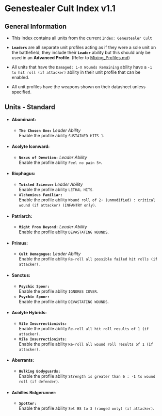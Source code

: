 # Genestealer Cult Index v1.1
## General Information
* This Index contains all units from the current `Index: Genestealer Cult`
  
* **`Leaders`** are all separate unit profiles acting as if they were a sole unit on the battlefield, they include their **`Leader`** ability but this should only be used in an **Advanced Profile**. (Refer to [Mixing_Profiles.md](/Guides/Mixing_Profiles.md))
  
* All units that have the `Damaged: 1-X Wounds Remaining` ability have a `-1 to hit roll (if attacker)` ability in their unit profile that can be enabled.
  
* All unit profiles have the weapons shown on their datasheet unless specified.
    
## Units - Standard

* #### Abominant:
  * **`The Chosen One:`** *Leader Ability* <br> Enable the profile ability `SUSTAINED HITS 1`.

* #### Acolyte Iconward:
  * **`Nexus of Devotion:`** *Leader Ability* <br> Enable the profile ability `Feel no pain 5+`.

* #### Biophagus:
  * **`Twisted Science:`** *Leader Ability* <br> Enable the profile ability `LETHAL HITS`.
  * **`Alchemicus Familiar:`** <br> Enable the profile ability `Wound roll of 2+ (unmodified) : critical wound (if attacker) (INFANTRY only)`.

* #### Patriarch:
  * **`Might From Beyond:`** *Leader Ability* <br> Enable the profile ability `DEVASTATING WOUNDS`.

* #### Primus:
  * **`Cult Demagogue:`** *Leader Ability* <br> Enable the profile ability `Re-roll all possible failed hit rolls (if attacker)`.

* #### Sanctus:
  * **`Psychic Spoor:`** <br> Enable the profile ability `IGNORES COVER`.
  * **`Psychic Spoor:`** <br> Enable the profile ability `DEVASTATING WOUNDS`.

* #### Acolyte Hybrids:
  * **`Vile Insurrectionists:`** <br> Enable the profile ability `Re-roll all hit roll results of 1 (if attacker)`.
  * **`Vile Insurrectionists:`** <br> Enable the profile ability `Re-roll all wound roll results of 1 (if attacker)`.

* #### Aberrants:
  * **`Hulking Bodyguards:`** <br> Enable the profile ability `Strength is greater than 6 : -1 to wound roll (if defender)`.

* #### Achilles Ridgerunner:
  * **`Spotter:`** <br> Enable the profile ability `Set BS to 3 (ranged only) (if attacker)`.